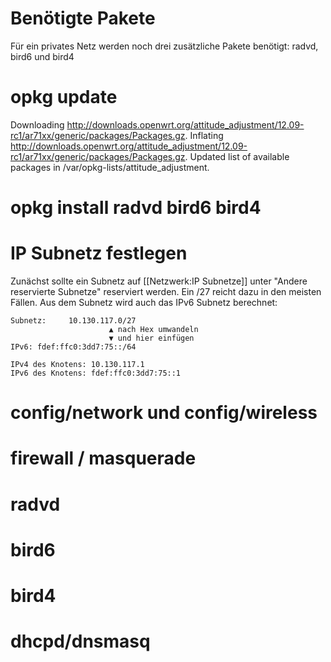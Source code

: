 # Benötigte Pakete

Für ein privates Netz werden noch drei zusätzliche Pakete benötigt: radvd, bird6 und bird4

   # opkg update
   Downloading http://downloads.openwrt.org/attitude_adjustment/12.09-rc1/ar71xx/generic/packages/Packages.gz.
   Inflating http://downloads.openwrt.org/attitude_adjustment/12.09-rc1/ar71xx/generic/packages/Packages.gz.
   Updated list of available packages in /var/opkg-lists/attitude_adjustment.
   # opkg install radvd bird6 bird4


# IP Subnetz festlegen

Zunächst sollte ein Subnetz auf [[Netzwerk:IP Subnetze]] unter "Andere reservierte Subnetze" reserviert werden. Ein /27 reicht dazu in den meisten Fällen. Aus dem Subnetz wird auch das IPv6 Subnetz berechnet:

    Subnetz:     10.130.117.0/27
                          ▲ nach Hex umwandeln
                          ▼ und hier einfügen
    IPv6: fdef:ffc0:3dd7:75::/64

    IPv4 des Knotens: 10.130.117.1
    IPv6 des Knotens: fdef:ffc0:3dd7:75::1

# config/network und config/wireless

# firewall / masquerade

# radvd

# bird6

# bird4

# dhcpd/dnsmasq